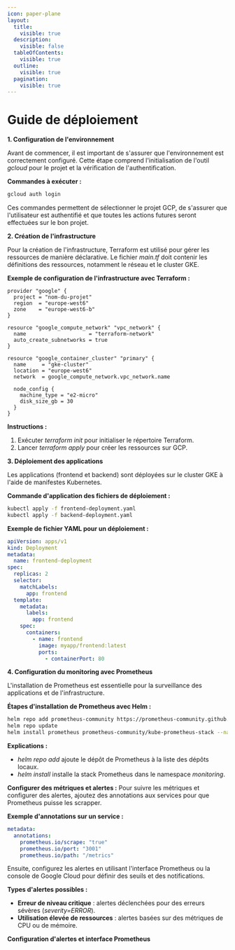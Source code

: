 ```yaml
---
icon: paper-plane
layout:
  title:
    visible: true
  description:
    visible: false
  tableOfContents:
    visible: true
  outline:
    visible: true
  pagination:
    visible: true
---
```


# Guide de déploiement

**1. Configuration de l'environnement**

Avant de commencer, il est important de s'assurer que l'environnement est correctement configuré. Cette étape comprend l'initialisation de l'outil _gcloud_ pour le projet et la vérification de l'authentification.

**Commandes à exécuter :**

```bash
gcloud auth login
```

Ces commandes permettent de sélectionner le projet GCP, de s'assurer que l'utilisateur est authentifié et que toutes les actions futures seront effectuées sur le bon projet.

**2. Création de l'infrastructure**

Pour la création de l'infrastructure, Terraform est utilisé pour gérer les ressources de manière déclarative. Le fichier _main.tf_ doit contenir les définitions des ressources, notamment le réseau et le cluster GKE.

**Exemple de configuration de l'infrastructure avec Terraform :**

```hcl
provider "google" {
  project = "nom-du-projet"
  region  = "europe-west6"
  zone    = "europe-west6-b"
}

resource "google_compute_network" "vpc_network" {
  name                    = "terraform-network"
  auto_create_subnetworks = true
}

resource "google_container_cluster" "primary" {
  name     = "gke-cluster"
  location = "europe-west6"
  network  = google_compute_network.vpc_network.name

  node_config {
    machine_type = "e2-micro"
    disk_size_gb = 30
  }
}
```

**Instructions :**

1. Exécuter _terraform init_ pour initialiser le répertoire Terraform.
2. Lancer _terraform apply_ pour créer les ressources sur GCP.

**3. Déploiement des applications**

Les applications (frontend et backend) sont déployées sur le cluster GKE à l'aide de manifestes Kubernetes.

**Commande d'application des fichiers de déploiement :**

```bash
kubectl apply -f frontend-deployment.yaml
kubectl apply -f backend-deployment.yaml
```

**Exemple de fichier YAML pour un déploiement :**

```yaml
apiVersion: apps/v1
kind: Deployment
metadata:
  name: frontend-deployment
spec:
  replicas: 2
  selector:
    matchLabels:
      app: frontend
  template:
    metadata:
      labels:
        app: frontend
    spec:
      containers:
        - name: frontend
          image: myapp/frontend:latest
          ports:
            - containerPort: 80
```

**4. Configuration du monitoring avec Prometheus**

L'installation de Prometheus est essentielle pour la surveillance des applications et de l'infrastructure.

**Étapes d'installation de Prometheus avec Helm :**

```bash
helm repo add prometheus-community https://prometheus-community.github.io/helm-charts
helm repo update
helm install prometheus prometheus-community/kube-prometheus-stack --namespace monitoring --create-namespace
```

**Explications :**

* _helm repo add_ ajoute le dépôt de Prometheus à la liste des dépôts locaux.
* _helm install_ installe la stack Prometheus dans le namespace _monitoring_.

**Configurer des métriques et alertes :** Pour suivre les métriques et configurer des alertes, ajoutez des annotations aux services pour que Prometheus puisse les scrapper.

**Exemple d'annotations sur un service :**

```yaml
metadata:
  annotations:
    prometheus.io/scrape: "true"
    prometheus.io/port: "3001"
    prometheus.io/path: "/metrics"
```

Ensuite, configurez les alertes en utilisant l'interface Prometheus ou la console de Google Cloud pour définir des seuils et des notifications.

**Types d'alertes possibles :**

* **Erreur de niveau critique** : alertes déclenchées pour des erreurs sévères (_severity=ERROR_).
* **Utilisation élevée de ressources** : alertes basées sur des métriques de CPU ou de mémoire.

**Configuration d'alertes et interface Prometheus**

<div><figure><img src="broken-reference" alt=""><figcaption></figcaption></figure> <figure><img src="broken-reference" alt=""><figcaption></figcaption></figure></div>

